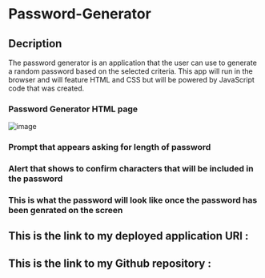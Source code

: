 # Password-Generator

## Decription

The password generator is an application that the user can use to generate a random password based on the selected criteria. This app will run in the browser and will feature HTML and CSS but will be powered by JavaScript code that was created.

### Password Generator HTML page 
![image](https://user-images.githubusercontent.com/92446866/142769688-0710ea74-0920-496f-8599-7fb21cbc30a1.png)


### Prompt that appears asking for length of password 

### Alert that shows to confirm characters that will be included in the password 

### This is what the password will look like once the password has been genrated on the screen



## This is the link to my deployed application URl :

## This is the link to my Github repository :
